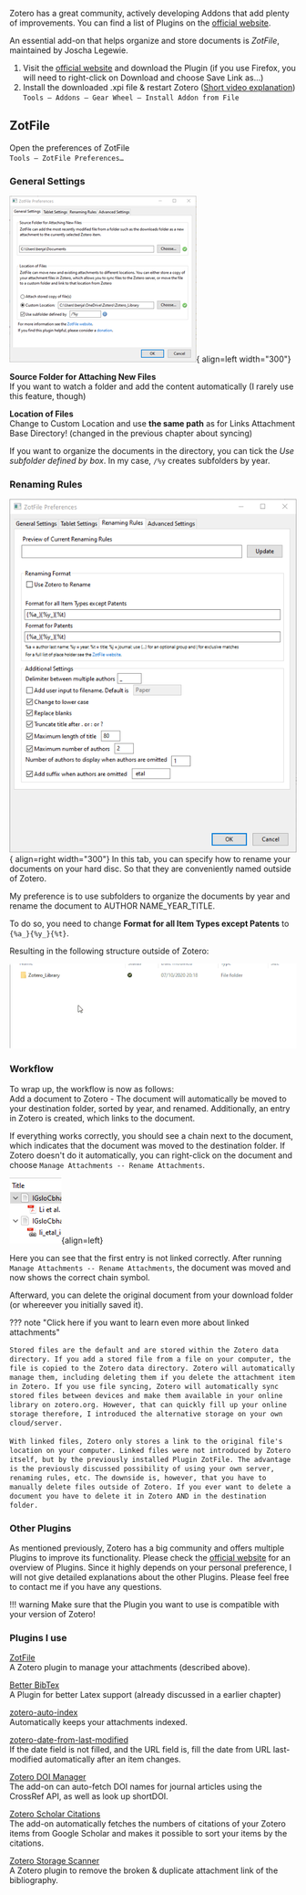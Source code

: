 Zotero has a great community, actively developing Addons that add plenty of improvements. You can find a list of Plugins on the [official website](https://www.zotero.org/support/plugins).

An essential add-on that helps organize and store documents is *ZotFile*, maintained by Joscha Legewie.

1. Visit the [official website](http://zotfile.com/) and download the Plugin (if you use Firefox, you will need to right-click on Download and choose Save Link as…)
2. Install the downloaded .xpi file & restart Zotero ([Short video explanation](images/05azotfile.gif))  
`Tools – Addons – Gear Wheel – Install Addon from File`


## ZotFile
Open the preferences of ZotFile  
`Tools – ZotFile Preferences…`


### General Settings
![](images/zotfile.png){ align=left width="300"}

**Source Folder for Attaching New Files**  
If you want to watch a folder and add the content automatically (I rarely use this feature, though)

**Location of Files**  
 Change to Custom Location and use **the same path** as for Links Attachment Base Directory! (changed in the previous chapter about syncing)

If you want to organize the documents in the directory, you can tick the *Use subfolder defined by box*. In my case, `/%y` creates subfolders by year.



### Renaming Rules

![](images/05dsubfolder.png){ align=right width="300"}
In this tab, you can specify how to rename your documents on your hard disc. So that they are conveniently named outside of Zotero.

My preference is to use subfolders to organize the documents by year and rename the document to AUTHOR NAME_YEAR_TITLE.

To do so, you need to change **Format for all Item Types except Patents** to `{%a_}{%y_}{%t}`.

Resulting in the following structure outside of Zotero:

![](images/05csubfolder.gif)

### Workflow
To wrap up, the workflow is now as follows:  
Add a document to Zotero - The document will automatically be moved to your destination folder, sorted by year, and renamed.
Additionally, an entry in Zotero is created, which links to the document.

If everything works correctly, you should see a chain next to the document, which indicates that the document was moved to the destination folder. If Zotero doesn't do it automatically, you can right-click on the document and choose ``Manage Attachments -- Rename Attachments``.

![](images/06linkedattachments.png){align=left}

Here you can see that the first entry is not linked correctly. After running ``Manage Attachments -- Rename Attachments``, the document was moved and now shows the correct chain symbol.

Afterward, you can delete the original document from your download folder (or whereever you initially saved it).

??? note "Click here if you want to learn even more about linked attachments"

    Stored files are the default and are stored within the Zotero data directory. If you add a stored file from a file on your computer, the file is copied to the Zotero data directory. Zotero will automatically manage them, including deleting them if you delete the attachment item in Zotero. If you use file syncing, Zotero will automatically sync stored files between devices and make them available in your online library on zotero.org. However, that can quickly fill up your online storage therefore, I introduced the alternative storage on your own cloud/server.

    With linked files, Zotero only stores a link to the original file's location on your computer. Linked files were not introduced by Zotero itself, but by the previously installed Plugin ZotFile. The advantage is the previously discussed possibility of using your own server, renaming rules, etc. The downside is, however, that you have to manually delete files outside of Zotero. If you ever want to delete a document you have to delete it in Zotero AND in the destination folder.


### Other Plugins

As mentioned previously, Zotero has a big community and offers multiple Plugins to improve its functionality. Please check the [official website](https://www.zotero.org/support/plugins) for an overview of Plugins. Since it highly depends on your personal preference, I will not give detailed explanations about the other Plugins. Please feel free to contact me if you have any questions.

!!! warning
    Make sure that the Plugin you want to use is compatible with your version of Zotero!


### Plugins I use  

[ZotFile](http://zotfile.com/)  
A Zotero plugin to manage your attachments (described above).

[Better BibTex](https://retorque.re/zotero-better-bibtex/)  
A Plugin for better Latex support (already discussed in a earlier chapter)

[zotero-auto-index](https://github.com/retorquere/zotero-auto-index#readme)  
Automatically keeps your attachments indexed.

[zotero-date-from-last-modified](https://github.com/retorquere/zotero-date-from-last-modified)  
If the date field is not filled, and the URL field is, fill the date from URL last-modified automatically after an item changes.

[Zotero DOI Manager](https://github.com/bwiernik/zotero-shortdoi)  
The add-on can auto-fetch DOI names for journal articles using the CrossRef API, as well as look up shortDOI.

[Zotero Scholar Citations](https://github.com/beloglazov/zotero-scholar-citations)  
The add-on automatically fetches the numbers of citations of your Zotero items from Google Scholar and makes it possible to sort your items by the citations.

[Zotero Storage Scanner](https://github.com/retorquere/zotero-storage-scanner#readme)  
A Zotero plugin to remove the broken & duplicate attachment link of the bibliography.
